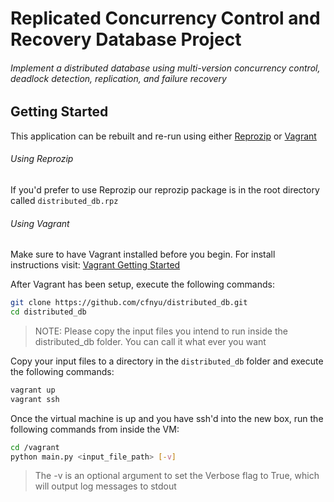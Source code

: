 # Replicated Concurrency Control and Recovery Database Project
###### Implement a distributed database using multi-version concurrency control, deadlock detection, replication, and failure recovery

## Getting Started
This application can be rebuilt and re-run using either [Reprozip](https://pypi.python.org/pypi/reprozip/0.2.1) or [Vagrant](https://www.vagrantup.com)

###### Using Reprozip
If you'd prefer to use Reprozip our reprozip package is in the root directory called `distributed_db.rpz`

###### Using Vagrant
Make sure to have Vagrant installed before you begin. For install instructions visit: [Vagrant Getting Started](https://www.vagrantup.com/intro/getting-started/)

After Vagrant has been setup, execute the following commands:
```bash
git clone https://github.com/cfnyu/distributed_db.git
cd distributed_db
```
> NOTE: Please copy the input files you intend to run inside the distributed_db folder. You can call it what ever you want

Copy your input files to a directory in the `distributed_db` folder and execute the following commands:

```bash
vagrant up
vagrant ssh
```

Once the virtual machine is up and you have ssh'd into the new box, run the following commands from inside the VM:

```bash
cd /vagrant
python main.py <input_file_path> [-v]
```

> The -v is an optional argument to set the Verbose flag to True, which will output log messages to stdout

